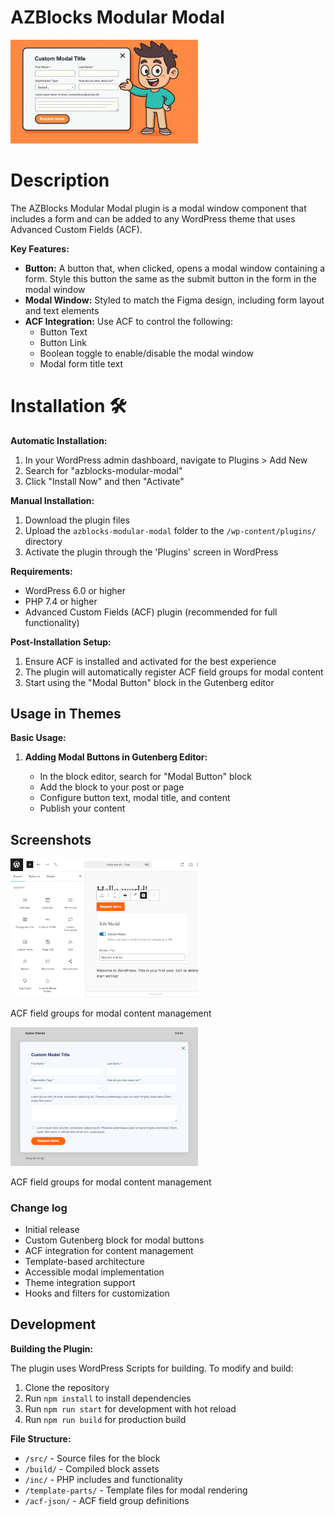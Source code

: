# AZBlocks Modular Modal

<div align="left">
  <img src="img/cover.png" alt="WordPress Plugin" width="300"/>
</div>

# Description

The AZBlocks Modular Modal plugin is a modal window component that includes a form and can be added to any WordPress theme that uses Advanced Custom Fields (ACF).

**Key Features:**

-   **Button:** A button that, when clicked, opens a modal window containing a form. Style this button
    the same as the submit button in the form in the modal window
-   **Modal Window:** Styled to match the Figma design, including form layout and text elements
-   **ACF Integration:** Use ACF to control the following:
    -   Button Text
    -   Button Link
    -   Boolean toggle to enable/disable the modal window
    -   Modal form title text

# Installation 🛠️

**Automatic Installation:**

1. In your WordPress admin dashboard, navigate to Plugins > Add New
2. Search for "azblocks-modular-modal"
3. Click "Install Now" and then "Activate"

**Manual Installation:**

1. Download the plugin files
2. Upload the `azblocks-modular-modal` folder to the `/wp-content/plugins/` directory
3. Activate the plugin through the 'Plugins' screen in WordPress

**Requirements:**

-   WordPress 6.0 or higher
-   PHP 7.4 or higher
-   Advanced Custom Fields (ACF) plugin (recommended for full functionality)

**Post-Installation Setup:**

1. Ensure ACF is installed and activated for the best experience
2. The plugin will automatically register ACF field groups for modal content
3. Start using the "Modal Button" block in the Gutenberg editor

## Usage in Themes

**Basic Usage:**

1. **Adding Modal Buttons in Gutenberg Editor:**

    - In the block editor, search for "Modal Button" block
    - Add the block to your post or page
    - Configure button text, modal title, and content
    - Publish your content

## Screenshots

<div align="left">
  <img src="img/screenshot.png" alt="Screenshot: ACF field groups for modal content management" width="300"/>
  <p>ACF field groups for modal content management</p>
</div>

<div align="left">
  <img src="img/modal_form.png" alt="Screenshot: Modal Form" width="300"/>
  <p>ACF field groups for modal content management</p>
</div>

### Change log

-   Initial release
-   Custom Gutenberg block for modal buttons
-   ACF integration for content management
-   Template-based architecture
-   Accessible modal implementation
-   Theme integration support
-   Hooks and filters for customization

## Development

**Building the Plugin:**

The plugin uses WordPress Scripts for building. To modify and build:

1. Clone the repository
2. Run `npm install` to install dependencies
3. Run `npm run start` for development with hot reload
4. Run `npm run build` for production build

**File Structure:**

-   `/src/` - Source files for the block
-   `/build/` - Compiled block assets
-   `/inc/` - PHP includes and functionality
-   `/template-parts/` - Template files for modal rendering
-   `/acf-json/` - ACF field group definitions
